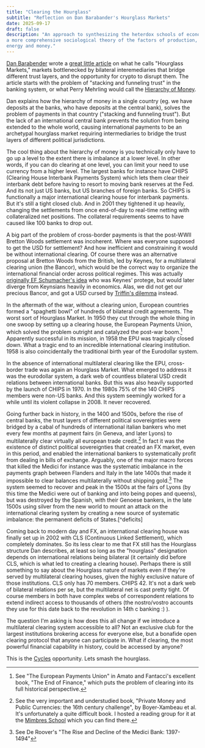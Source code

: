 ```yaml
---
title: "Clearing the Hourglass"
subtitle: "Reflection on Dan Barabander's Hourglass Markets"
date: 2025-09-17
draft: false
description: "An approach to synthesizing the heterdox schools of economics via
a more comprehensive sociological theory of the factors of production, including
energy and money."
---
```



[Dan Barabender](https://x.com/dbarabander) wrote a [great little article]
on what he calls "Hourglass Markets," markets bottlenecked by bilateral interemediaries that bridge different trust
layers, and the opportunity for crypto to disrupt them. The article starts with the problem of "stacking and funneling trust" in
the banking system, or what Perry Mehrling would call the [Hierarchy of
Money]. 

Dan explains how the hierarchy of money in a single country (eg. we have
deposits at the banks, who have deposits at the central bank), solves the
problem of payments in that country ("stacking and funneling trust"). But the lack of an international central
bank prevents the solution from being extended to the whole world, causing
international payments to be an archetypal hourglass market requiring
intermediaries to bridge the trust layers of different political jurisdictions.

The cool thing about the hierarchy of money is you technically only have to go
up a level to the extent there is imbalance at a lower level. In other words, if
you can do clearing at one level, you can limit your need to use currency from a
higher level. The largest banks for instance have CHIPS (Clearing House
Interbank Payments System) which lets them clear their interbank debt before
having to resort to moving bank reserves at the Fed. And its not just US banks,
but US branches of foreign banks. So CHIPS is functionally a major international
clearing house for interbank payments. But it's still a tight closed club. And
in 2001 they tightened it up heavily, changing the settlements from once
end-of-day to real-time netting with collateralized net positions. The
collateral requirements seems to have caused like 100 banks to drop out.

A big part of the problem of cross-border payments is that the post-WWII Bretton
Woods settlement was incoherent. Where was everyone supposed to get the USD for
settlement? And how inefficient and constraining it would be without
international clearing. Of course there was an alternative proposal at Bretton
Woods from the British, led by Keynes, for a multilateral clearing union (the
Bancor), which would be the correct way to organize the international financial
order across political regimes. This was actually [originally EF Schumacher's
idea] who was Keynes' protege, but would later diverge from Keynsians heavily in
economics. Alas, we did not get our precious Bancor, and got a USD cursed by
[Triffin's dilemma] instead. 

In the aftermath of the war, without a clearing union, European countries formed
a "spaghetti bowl" of hundreds of bilateral credit agreements. The worst sort of
Hourglass Market. In 1950 they cut through the whole thing in one swoop by
setting up a clearing house, the European Payments Union, which solved the
problem outright and catalyzed the post-war boom.[^end-of-finance] Apparently
successful in its mission, in 1958 the EPU was tragically closed down. What a
tragic end to an incredible international clearing institution. 1958 is also
coincidentally the traditional birth year of the Eurodollar system. 

In the absence of international multilateral clearing like the EPU, cross-border
trade was again an Hourglass Market. What emerged to address it was the
eurodollar system, a dark web of countless bilateral USD credit relations
between international banks. But this was also heavily supported by the launch
of CHIPS in 1970. In the 1980s 75% of the 140 CHIPS members were non-US banks.
And this system seemingly worked for a while until its violent collapse in 2008.
It never recovered. 

Going further back in history, in the 1400 and 1500s, before the rise of central
banks, the trust layers of different political sovereignties were bridged by a
cabal of hundreds of international italian bankers who met every few months at
payment fairs (in Geneva, and later Lyons) to multilaterally clear virtually all european trade credit.[^bdg]
In fact it was the existence of distinct political sovereignties that created an FX
market, even in this period, and enabled the international bankers to
systematically profit from dealing in bills of exchange. Arguably, one of the
major macro forces that killed the Medici for instance was the systematic
imbalance in the payments graph between Flanders and Italy in the late 1400s
that made it impossible to clear balances multilaterally without shipping
gold.[^medici]
The system seemed to recover and peak in the 1500s at the fairs of Lyons (by
this time the Medici were out of banking and into being popes and queens), but
was destroyed by the Spanish, with their Genoese bankers, in the late 1500s
using silver from the new world to mount an attack on the international clearing
system by creating a new source of systematic imbalance: the permanent deficits
of States.[^deficits]

Coming back to modern day and FX, an international clearing house was finally set up in 2002 with
CLS (Continuous Linked Settlement), which completely dominates. So its less clear to me that FX still has the
Hourglass structure Dan describes, at least so long as the "hourglass" designation depends on international relations
being bilateral (it certainly did before CLS, which is what led to creating a
clearing house). Perhaps there is still something to say about the Hourglass nature of markets even if
they're served by multilateral clearing houses, given the highly exclusive nature of those
institutions. CLS only has 70 members. CHIPS 42. It's not a dark web of
bilateral relations per se, but the multilateral net is cast pretty tight. Of
course members in both have complex webs of correspondent relations to extend
indirect access to thousands of others (the nostro/vostro accounts they use for
this date back to the revolution in 14th c banking :) ).

The question I'm asking is how does this all change if we introduce a 
multilateral clearing system accessible to all? Not an exclusive club for the
largest institutions brokering access for everyone else, but a bonafide open
clearing protocol that anyone can participate in. What if clearing, the most
powerful financial capability in history, could be accessed by anyone? 

This is the [Cycles] opportunity. Lets smash the hourglass.

[Cycles]: https://cycles.money/
[Mimbres School]: https://mimbres.org/
[Triffin's dilemma]: https://en.wikipedia.org/wiki/Triffin_dilemma
[originally EF Schumacher's idea]: https://centerforneweconomics.org/wp-content/uploads/2018/01/E.-F.-Schumacher-Multilateral-Clearing-Economica-New-Series-Vol.-10-No.-38-May-1943-pp.-150%E2%80%93165.pdf
[Hierarchy of Money]: https://sites.bu.edu/perry/files/2019/04/Mehrling_P_FESeminar_Sp12-02.pdf
[great little article]: https://x.com/dbarabander/status/1967665199856447698
[^end-of-finance]: See "The European Payments Union" in Amato and Fantacci's
  excellent book, "The End of Finance," which puts the problem of clearing into
  its full historical perspective.
[^bdg]: See the very important and understudied book, "Private Money and Public
  Currencies: the 16th century challenge", by Boyer-Xambeau et al. It's
  unfortunately a quite difficult book. I hosted a reading group for it at the
  [Mimbres School] which you can find there.
[^medici]: See De Roover's "The Rise and Decline of the Medici Bank: 1397-1494"
[^deficit]: Addressing the problems engendered by the permanent deficits of states was supposed to be one of the raisons d'etre of the crypto industry. Alas, I often find myself asking: https://www.youtube.com/watch?v=Pb8_Tu9Os-U
